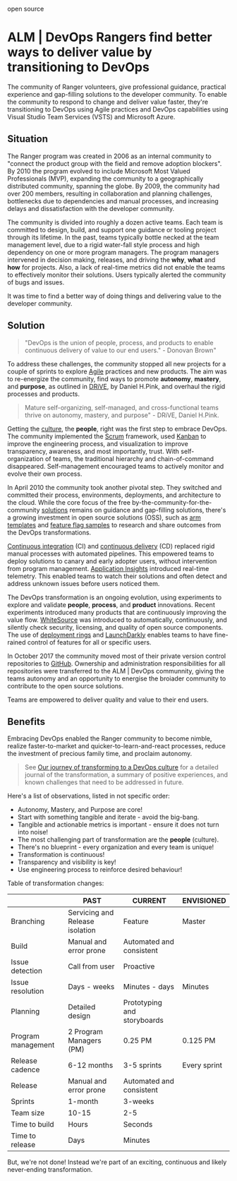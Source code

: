 open source 
# ALM | DevOps Rangers find better ways to deliver value by transitioning to DevOps

The community of Ranger volunteers, give professional guidance, practical experience and gap-filling solutions to the developer community. To enable the community to respond to change and deliver value faster, they're transitioning to DevOps using Agile practices and DevOps capabilities using Visual Studio Team Services (VSTS) and Microsoft Azure.

## Situation

The Ranger program was created in 2006 as an internal community to "connect the product group with the field and remove adoption blockers". By 2010 the program evolved to include Microsoft Most Valued Professionals (MVP), expanding the community to a geographically distributed community, spanning the globe. By 2009, the community had over 200 members, resulting in collaboration and planning challenges, bottlenecks due to dependencies and manual processes, and increasing delays and dissatisfaction with the developer community. 

The community is divided into roughly a dozen active teams. Each team is committed to design, build, and support one guidance or tooling project through its lifetime. In the past, teams typically bottle necked at the team management level, due to a rigid water-fall style process and high dependency on one or more program managers. The program managers intervened in decision making, releases, and driving the **why**, **what** and **how** for projects. Also, a lack of real-time metrics did not enable the teams to effectively monitor their solutions. Users typically alerted the community of bugs and issues.

It was time to find a better way of doing things and delivering value to the developer community.

## Solution

> "DevOps is the union of people, process, and products to enable continuous delivery of value to our end users." - Donovan Brown"

To address these challenges, the community stopped all new projects for a couple of sprints to explore [Agile](https://www.visualstudio.com/learn/what-is-agile/) practices and new products. The aim was to re-energize the community, find ways to promote **autonomy**, **mastery**, and **purpose**, as outlined in [DRiVE](http://www.danpink.com/books/drive/), by Daniel H.Pink, and overhaul the rigid processes and products.

> Mature self-organizing, self-managed, and cross-functional teams thrive on autonomy, mastery, and purpose" - DRiVE, Daniel H.Pink.

Getting the [culture](https://www.visualstudio.com/learn/what-is-devops-culture/), the **people**, right was the first step to embrace DevOps. The community implemented the [Scrum](http://www.scrumguides.org/scrum-guide.html) framework, used [Kanban](https://leankit.com/learn/kanban/what-is-kanban/) to improve the engineering process, and visualization to improve transparency, awareness, and most importantly, trust. With self-organization of teams, the traditional hierarchy and chain-of-command disappeared. Self-management encouraged teams to actively monitor and evolve their own process.

In April 2010 the community took another pivotal step. They switched and committed their process, environments, deployments, and architecture to the cloud. While the core focus of the free by-the-community-for-the-community [solutions](https://aka.ms/vsarsolutions) remains on guidance and gap-filling solutions, there's a growing investment in open source solutions (OSS), such as [arm templates](https://github.com/Azure/azure-quickstart-templates/tree/master/sonarqube-azuresql) and [feature flag samples](https://github.com/ALM-Rangers/azurefunction-vsts-feature-flags) to research and share outcomes from the DevOps transformations.

[Continuous integration](https://www.visualstudio.com/learn/what-is-continuous-integration/) (CI) and [continuous delivery](https://www.visualstudio.com/learn/what-is-continuous-delivery/) (CD) replaced rigid manual processes with automated pipelines. This empowered teams to deploy solutions to canary and early adopter users, without intervention from program management. [Application Insights](https://azure.microsoft.com/en-us/services/application-insights/) introduced real-time telemetry. This enabled teams to watch their solutions and often detect and address unknown issues before users noticed them.

The DevOps transformation is an ongoing evolution, using experiments to explore and validate **people**, **process**, and **product** innovations. Recent experiments introduced many products that are continuously improving the value flow. [WhiteSource](https://www.whitesourcesoftware.com/) was introduced to automatically, continuously, and silently check security, licensing, and quality of open source components. The use of [deployment rings](https://docs.microsoft.com/en-us/vsts/articles/phase-rollout-with-rings) and [LaunchDarkly](https://launchdarkly.com/) enables teams to have fine-rained control of features for all or specific users. 

In October 2017 the community moved most of their private version control repositories to [GitHub](https://github.com/ALM-Rangers). Ownership and administration responsibilities for all repositories were transferred to the ALM | DevOps communnity, giving the teams autonomy and an opportunity to energise the broiader community to contribute to the open source solutions. 

Teams are empowered to deliver quality and value to their end users.

## Benefits

Embracing DevOps enabled the Ranger community to become nimble, realize faster-to-market and quicker-to-learn-and-react processes, reduce the investment of precious family time, and proclaim autonomy.

> See [Our journey of transforming to a DevOps culture](https://github.com/ALM-Rangers/Guidance/blob/master/src/Stories/our-journey-of-transforming-to-a-devops-culture.md) for a detailed journal of the transformation, a summary of positive experiences, and known challenges that need to be addressed in future.

Here's a list of observations, listed in not specific order:

- Autonomy, Mastery, and Purpose are core!
- Start with something tangible and iterate - avoid the big-bang.
- Tangible and actionable metrics is important - ensure it does not turn into noise!
- The most challenging part of transformation are the **people** (culture).
- There's no blueprint - every organization and every team is unique!
- Transformation is continuous!
- Transparency and visibility is key!
- Use engineering process to reinforce desired behaviour!

Table of transformation changes:

|     |PAST|CURRENT|ENVISIONED|
|-----|----|-------|----------|
|Branching|Servicing and Release isolation|Feature|Master|
|Build|Manual and error prone|Automated and consistent||
|Issue detection|Call from user|Proactive||
|Issue resolution|Days - weeks|Minutes - days|Minutes|
|Planning|Detailed design|Prototyping and storyboards||
|Program management|2 Program Managers (PM)|0.25 PM|0.125 PM|
|Release cadence|6-12 months|3-5 sprints|Every sprint|
|Release|Manual and error prone|Automated and consistent||
|Sprints|1-month|3-weeks||
|Team size|10-15|2-5||
|Time to build|Hours|Seconds||
|Time to release|Days|Minutes||

But, we're not done! Instead we're part of an exciting, continuous and likely never-ending transformation.
